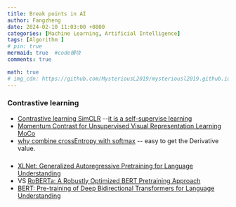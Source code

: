 ```yaml
---
title: Break points in AI 
author: Fangzheng
date: 2024-02-10 11:03:00 +0800
categories: [Machine Learning, Artificial Intelligence]
tags: [Algorithm ]
# pin: true
mermaid: true  #code模块
comments: true

math: true
# img_cdn: https://github.com/MysteriousL2019/mysteriousl2019.github.io/tree/master/assets/img/
---
```

### Contrastive learning
* [Contrastive learning SimCLR](https://arxiv.org/abs/2002.05709) --[it is a self-supervise learning](https://blog.csdn.net/qq_63708623/article/details/131353403)
* [Momentum Contrast for Unsupervised Visual Representation Learning MoCo](https://arxiv.org/abs/1911.05722)
* [why combine crossEntropy with softmax](https://www.zhihu.com/tardis/zm/art/35709485?source_id=1003) -- easy to get the Derivative value.
### 
* [XLNet: Generalized Autoregressive Pretraining for Language Understanding](https://arxiv.org/abs/1906.08237)
* VS [RoBERTa: A Robustly Optimized BERT Pretraining Approach](https://arxiv.org/abs/1907.11692)
* [BERT: Pre-training of Deep Bidirectional Transformers for Language Understanding ](https://arxiv.org/abs/1810.04805)
